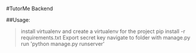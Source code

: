 #TutorMe Backend

##Usage:
> install virtualenv and create a virtualenv for the project
> pip install -r requirements.txt
> Export secret key
> navigate to folder with manage.py
> run 'python manage.py runserver' 